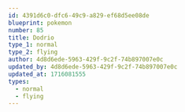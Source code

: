 ```yaml
---
id: 4391d6c0-dfc6-49c9-a829-ef68d5ee08de
blueprint: pokemon
number: 85
title: Dodrio
type_1: normal
type_2: flying
author: 4d8d6ede-5963-429f-9c2f-74b897007e0c
updated_by: 4d8d6ede-5963-429f-9c2f-74b897007e0c
updated_at: 1716081555
types:
  - normal
  - flying
---
```

